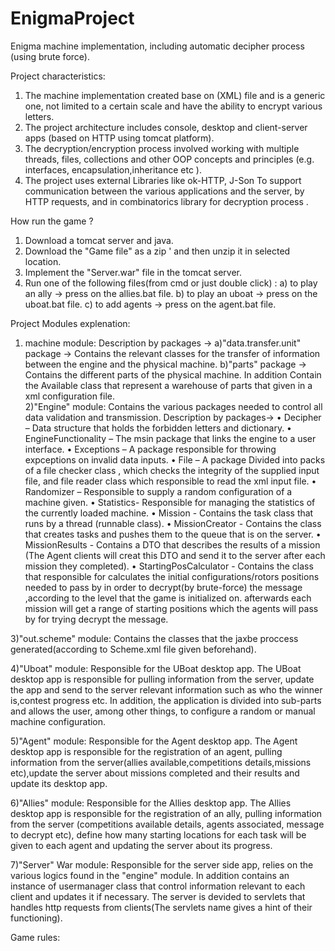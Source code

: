# EnigmaProject
Enigma machine implementation, including automatic decipher process (using brute force).

Project characteristics: 
1) The machine implementation created base on (XML) file and is a generic one, not limited to a certain scale and have the ability to encrypt various letters.
2) The project architecture includes console, desktop and client-server apps (based on HTTP using tomcat platform).
3) The decryption/encryption process involved working with multiple threads, files, collections and other OOP concepts and principles
   (e.g. interfaces, encapsulation,inheritance etc ).
4) The project uses external Libraries like ok-HTTP, J-Son To support communication between the various applications and the server, by HTTP requests,
   and in combinatorics library for decryption process .
   
How run the game ? 
1) Download a tomcat server and java.
2) Download the "Game file" as a zip ' and then unzip it in selected location.
3) Implement the "Server.war" file in the tomcat server. 
4) Run one of the following files(from cmd or just double click) : 
  a) to play an ally -> press on the allies.bat file. 
  b) to play an uboat -> press on the uboat.bat file.
  c) to add agents -> press on the agent.bat file.
 
Project Modules explenation: 
1) machine module: 
   Description by packages ->
      a)"data.transfer.unit" package -> Contains the relevant classes for the transfer of information between the engine and the physical machine.
      b)"parts" package -> Contains the different parts of the physical machine. In addition Contain the Available class that represent a warehouse of parts that given          in a xml configuration file.  
2)"Engine" module: Contains the various packages needed to control all data validation and transmission. 
   Description by packages->
      •	Decipher – Data structure that holds the forbidden letters and dictionary.
      •	EngineFunctionality – The msin package that links the engine to a user interface.
      •	Exceptions – A package responsible for throwing expceptions on invalid data inputs.
      •	File – A package Divided into packs of a file checker class , which checks the integrity of the supplied input file, and file reader class which responsible            to read the xml input file.
      •	Randomizer – Responsible to supply a random configuration of a machine given.
      •	Statistics- Responsible for managing the statistics of the currently loaded machine.
      •	Mission - Contains the task class that runs by a thread (runnable class).
      •	MissionCreator - Contains the class that creates tasks and pushes them to the queue that is on the server.
      •	MissionResults - Contains a DTO that describes the results of a mission (The Agent clients will creat this DTO and send it to the server after each mission            they completed).
      •	StartingPosCalculator - Contains the class that responsible for calculates the initial configurations/rotors positions needed to pass by in order to                    decrypt(by brute-force) the message ,according to the level that the game is initialized on. afterwards each mission will get a range of starting positions            which the agents will pass by for trying decrypt the message.

3)"out.scheme" module: Contains the classes that the jaxbe proccess generated(according to Scheme.xml file given beforehand).

4)"Uboat" module: Responsible for the UBoat desktop app. The UBoat desktop app  is responsible for pulling information from the server, update the app and   send to the server relevant information such as who the winner is,contest progress etc. In addition, the application is divided into sub-parts and allows the user,     among other things, to configure a random or manual machine configuration.

5)"Agent" module: Responsible for the Agent desktop app. The Agent desktop app is responsible for the registration of an agent, pulling information from the server(allies available,competitions details,missions etc),update the server about missions completed and their results and update its desktop app.

6)"Allies" module: Responsible for the Allies desktop app. The Allies desktop app is responsible for the registration of an ally, pulling information from the server
(competitions available details, agents associated, message to decrypt etc), define how many starting locations for each task will be given to each agent and         updating the server about its progress. 

7)"Server" War module: Responsible for the server side app, relies on the various logics found in the "engine" module. In addition contains an instance of usermanager class that control information relevant to each client and updates it if necessary. The server is devided to servlets that handles http requests from clients(The servlets name gives a hint of their functioning).  


Game rules:
 
 
